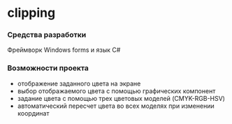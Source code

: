 # clipping
### Средства разработки
Фреймворк Windows forms и язык C#
### Возможности проекта
* отображение заданного цвета на экране
* выбор отображаемого цвета с помощью графических компонент
* задание цвета с помощью трех цветовых моделей (CMYK-RGB-HSV)
* автоматический пересчет цвета во всех моделях при изменении координат
